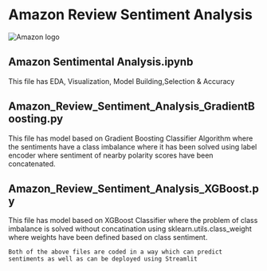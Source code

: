 # Amazon Review Sentiment Analysis
![Amazon logo](https://user-images.githubusercontent.com/88264074/230715202-bca3968c-0d3b-45cb-95df-4ca86fd3fc81.png)

## Amazon Sentimental Analysis.ipynb
This file has EDA, Visualization, Model Building,Selection & Accuracy

## Amazon_Review_Sentiment_Analysis_GradientBoosting.py 
This file has model based on Gradient Boosting Classifier Algorithm where the sentiments have a class imbalance where it has been solved using label encoder where sentiment of nearby polarity scores have been concatenated. 

## Amazon_Review_Sentiment_Analysis_XGBoost.py 
This file has model based on XGBoost Classifier where the problem of class imbalance is solved without concatination using sklearn.utils.class_weight where weights have been defined based on class sentiment.

`Both of the above files are coded in a way which can predict sentiments as well as can be deployed using Streamlit`
